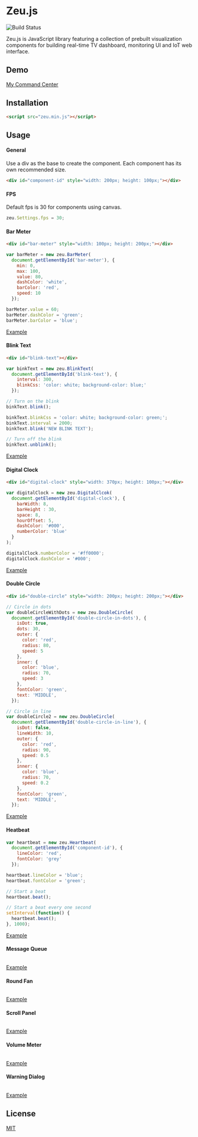 # Zeu.js

![Build Status](https://travis-ci.org/shzlw/zeu.svg?branch=master)

Zeu.js is JavaScript library featuring a collection of prebuilt visualization components for building real-time TV dashboard, monitoring UI and IoT web interface.

## Demo

[My Command Center](https://shzlw.github.io/zeu/examples/my-command-center.html)

## Installation

```html
<script src="zeu.min.js"></script>
```

## Usage

#### General

Use a div as the base to create the component. Each component has its own recommended size.

```html
<div id="component-id" style="width: 200px; height: 100px;"></div>
```

#### FPS

Default fps is 30 for components using canvas.

```javascript
zeu.Settings.fps = 30;
```

#### Bar Meter

```html
<div id="bar-meter" style="width: 100px; height: 200px;"></div>
```
```javascript
var barMeter = new zeu.BarMeter(
  document.getElementById('bar-meter'), {
    min: 0,
    max: 100,
    value: 80,
    dashColor: 'white',
    barColor: 'red',
    speed: 10
  });

barMeter.value = 60;
barMeter.dashColor = 'green';
barMeter.barColor = 'blue';
```

[Example](https://shzlw.github.io/zeu/examples/bar-meter.html)

#### Blink Text

```html
<div id="blink-text"></div>
```
```javascript
var binkText = new zeu.BlinkText(
  document.getElementById('blink-text'), {
    interval: 300,
    blinkCss: 'color: white; background-color: blue;'
  });

// Turn on the blink
binkText.blink();

binkText.blinkCss = 'color: white; background-color: green;';
binkText.interval = 2000;
binkText.blink('NEW BLINK TEXT');  

// Turn off the blink
binkText.unblink();
```

[Example](https://shzlw.github.io/zeu/examples/blink-text.html)

#### Digital Clock

```html
<div id="digital-clock" style="width: 370px; height: 100px;"></div>
```
```javascript
var digitalClock = new zeu.DigitalClcok(
  document.getElementById('digital-clock'), {
    barWidth: 8,
    barHeight : 30,
    space: 8,
    hourOffset: 5,
    dashColor: '#000',
    numberColor: 'blue'
  }
);

digitalClock.numberColor = '#ff0000';
digitalClock.dashColor = '#000';
```

[Example](https://shzlw.github.io/zeu/examples/digital-clock.html)

#### Double Circle

```html
<div id="double-circle" style="width: 200px; height: 200px;"></div>
```
```javascript
// Circle in dots
var doubleCircleWithDots = new zeu.DoubleCircle(
  document.getElementById('double-circle-in-dots'), {
    isDot: true,
    dots: 30,
    outer: {
      color: 'red',
      radius: 80,
      speed: 5
    },
    inner: {
      color: 'blue',
      radius: 70,
      speed: 3
    },
    fontColor: 'green',
    text: 'MIDDLE',
  });

// Circle in line
var doubleCircle2 = new zeu.DoubleCircle(
  document.getElementById('double-circle-in-line'), {
    isDot: false,
    lineWidth: 10,
    outer: {
      color: 'red',
      radius: 90,
      speed: 0.5
    },
    inner: {
      color: 'blue',
      radius: 70,
      speed: 0.2
    },
    fontColor: 'green',
    text: 'MIDDLE',
  });
```

[Example](https://shzlw.github.io/zeu/examples/double-circle.html)

#### Heatbeat

```javascript
var heartbeat = new zeu.Heartbeat(
  document.getElementById('component-id'), {
    lineColor: 'red',
    fontColor: 'grey'
  });

heartbeat.lineColor = 'blue';
heartbeat.fontColor = 'green';

// Start a beat
heartbeat.beat();

// Start a beat every one second
setInterval(function() {
  heartbeat.beat();
}, 1000);
```

[Example](https://shzlw.github.io/zeu/examples/heartbeat.html)

#### Message Queue

```javascript
```

[Example](https://shzlw.github.io/zeu/examples/message-queue.html)

#### Round Fan

```javascript
```

[Example](https://shzlw.github.io/zeu/examples/round-fan.html)

#### Scroll Panel

```javascript
```

[Example](https://shzlw.github.io/zeu/examples/scroll-panel.html)

#### Volume Meter

```javascript
```

[Example](https://shzlw.github.io/zeu/examples/volume-meter.html)

#### Warning Dialog

```javascript
```

[Example](https://shzlw.github.io/zeu/examples/warning-dialog.html)

## License

[MIT](http://opensource.org/licenses/MIT)